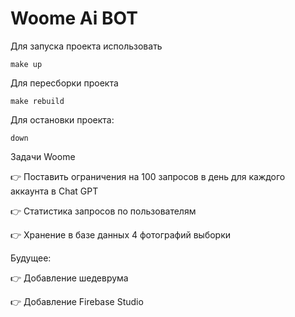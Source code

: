 # Woome Ai BOT

Для запуска проекта использовать

```
make up
```

Для пересборки проекта

```
make rebuild
```

Для остановки проекта:

```
down
```

Задачи Woome

👉 Поставить ограничения на 100 запросов в день для каждого аккаунта в Chat GPT

👉 Статистика запросов по пользователям

👉 Хранение в базе данных 4 фотографий выборки

Будущее:

👉 Добавление шедеврума

👉 Добавление Firebase Studio